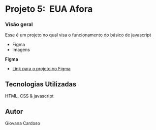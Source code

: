 # Projeto 5:  EUA Afora

### Visão geral

Esse é um projeto no qual visa o funcionamento do básico de javascript

* Figma
* Imagens

**Figma**

* [Link para o projeto no Figma](https://www.figma.com/file/XfB6BSINvliub43JgKza1e/WEB.-Sprint-4.-Around-The-U.S.-desktop-%2B-mobile-pt)


## Tecnologias Utilizadas

HTML, CSS & javascript

## Autor

Giovana Cardoso


